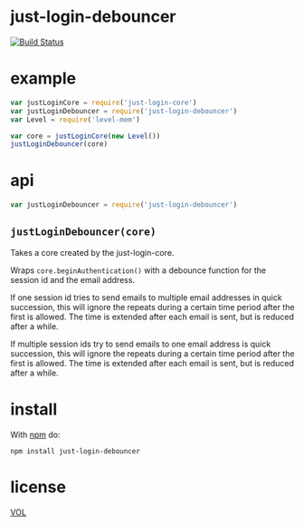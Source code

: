 just-login-debouncer
==================

[![Build Status](https://travis-ci.org/coding-in-the-wild/just-login-debouncer.svg)](https://travis-ci.org/coding-in-the-wild/just-login-debouncer)

# example

```js
var justLoginCore = require('just-login-core')
var justLoginDebouncer = require('just-login-debouncer')
var Level = require('level-mem')

var core = justLoginCore(new Level())
justLoginDebouncer(core)
```

# api

```js
var justLoginDebouncer = require('just-login-debouncer')
```

## `justLoginDebouncer(core)`

Takes a core created by the just-login-core.

Wraps `core.beginAuthentication()` with a debounce function for the session id and the email address.

If one session id tries to send emails to multiple email addresses in quick succession, this will ignore the repeats during a certain time period after the first is allowed. The time is extended after each email is sent, but is reduced after a while.

If multiple session ids try to send emails to one email address is quick succession, this will ignore the repeats during a certain time period after the first is allowed. The time is extended after each email is sent, but is reduced after a while.

# install

With [npm](http://nodejs.org/download) do: 
	
	npm install just-login-debouncer
	
# license

[VOL](http://veryopenlicense.com/)
